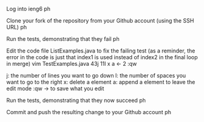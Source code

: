 
Log into ieng6
ph

Clone your fork of the repository from your Github account (using the SSH URL)
ph

Run the tests, demonstrating that they fail
ph

Edit the code file ListExamples.java to fix the failing test (as a reminder, the error in the code is just that index1 is used instead of index2 in the final loop in merge)
vim TestExamples.java
43j 11l x a <- 2 <esq> :qw <enter>

j: the number of lines you want to go down
l: the number of spaces you want to go to the right
x: delete a element
a: append a element
<esq> to leave the edit mode
:qw -> to save what you edit

Run the tests, demonstrating that they now succeed
ph

Commit and push the resulting change to your Github account
ph
